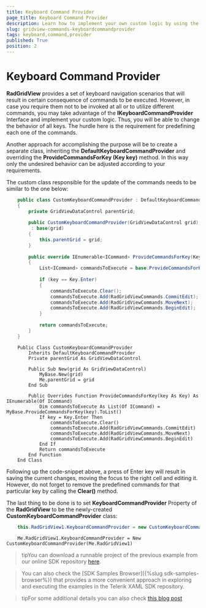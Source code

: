 ```yaml
---
title: Keyboard Command Provider
page_title: Keyboard Command Provider
description: Learn how to implement your own custom logic by using the Keyboard Command Provider in RadGridView - Telerik's {{ site.framework_name }} DataGrid.
slug: gridview-commands-keyboardcommandprovider
tags: keyboard,command,provider
published: True
position: 2
---
```


# Keyboard Command Provider


__RadGridView__ provides a set of keyboard navigation scenarios that will result in certain consequence of commands to be executed. However, in case you require them not to be invoked at all or to utilize different commands, you may take advantage of the __IKeyboardCommandProvider__ Interface and implement your custom logic. 
Thus, you will be able to change the behavior of all keys. The hurdle here is the requirement for predefining each one of the commands. 
        

Another approach for accomplishing the purpose will be to create a separate class, inheriting the __DefaultKeyboardCommandProvider__ and overriding the __ProvideCommandsForKey (Key key)__ method. In this way only the undesired behavior can be adjusted according to your requirements.
        

The custom class responsible for the update of the commands needs to be similar to the one below:
        



```C#
	public class CustomKeyboardCommandProvider : DefaultKeyboardCommandProvider
	{
	    private GridViewDataControl parentGrid;
	
	    public CustomKeyboardCommandProvider(GridViewDataControl grid)
	     : base(grid)
	    {
	        this.parentGrid = grid;
	    }
	
	    public override IEnumerable<ICommand> ProvideCommandsForKey(Key key)
	    {
	        List<ICommand> commandsToExecute = base.ProvideCommandsForKey(key).ToList();
	
	        if (key == Key.Enter)
	        {
	            commandsToExecute.Clear();
	            commandsToExecute.Add(RadGridViewCommands.CommitEdit);
	            commandsToExecute.Add(RadGridViewCommands.MoveNext);
	            commandsToExecute.Add(RadGridViewCommands.BeginEdit);
	        }
	
	        return commandsToExecute;
	    }
	}
```
```VB.NET
	Public Class CustomKeyboardCommandProvider
	    Inherits DefaultKeyboardCommandProvider
	    Private parentGrid As GridViewDataControl
	
	    Public Sub New(grid As GridViewDataControl)
	        MyBase.New(grid)
	        Me.parentGrid = grid
	    End Sub
	
	    Public Overrides Function ProvideCommandsForKey(key As Key) As IEnumerable(Of ICommand)
	        Dim commandsToExecute As List(Of ICommand) = MyBase.ProvideCommandsForKey(key).ToList()
	        If key = Key.Enter Then
	            commandsToExecute.Clear()
	            commandsToExecute.Add(RadGridViewCommands.CommitEdit)
	            commandsToExecute.Add(RadGridViewCommands.MoveNext)
	            commandsToExecute.Add(RadGridViewCommands.BeginEdit)
	        End If
	        Return commandsToExecute
	    End Function
	End Class
```


Following up the code-snippet above, a press of Enter key will result in saving the current changes,
moving the focus to the right cell and editing it. However, do not forget to remove the predefined
commands for that particular key by calling the __Clear()__ method.
        

The last thing to be done is to set __KeyboardCommandProvider__ Property of the __RadGridView__ to be the newly-created __CustomKeyboardCommandProvider__ class:
        



```C#
	this.RadGridView1.KeyboardCommandProvider = new CustomKeyboardCommandProvider(this.RadGridView1);
```
```VB.NET
	Me.RadGridView1.KeyboardCommandProvider = New CustomKeyboardCommandProvider(Me.RadGridView1)
```


>tipYou can download a runnable project of the previous example from our online SDK repository [here](https://github.com/telerik/xaml-sdk/tree/master/GridView/CustomKeyboardCommandProvider).
          
>You can also check the [SDK Samples Browser]({%slug sdk-samples-browser%}) that provides a more convenient approach in exploring and executing the examples in the Telerik XAML SDK repository. 

>tipFor some additional details you can also check [this blog post](http://blogs.telerik.com/xamlteam/posts/10-06-30/how---to-change-the-default-keyboard-behavior-in-radgridview-for-silverlight-wpf.aspx)
